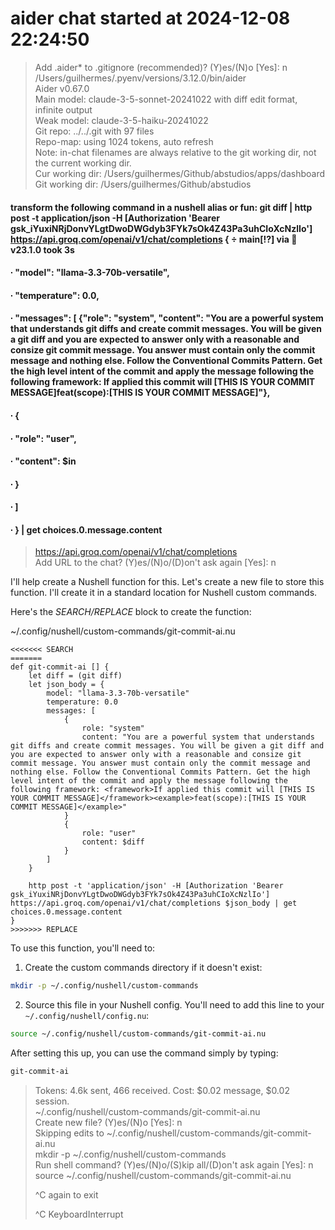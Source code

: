 
# aider chat started at 2024-12-08 22:24:50

> Add .aider* to .gitignore (recommended)? (Y)es/(N)o [Yes]: n  
> /Users/guilhermes/.pyenv/versions/3.12.0/bin/aider  
> Aider v0.67.0  
> Main model: claude-3-5-sonnet-20241022 with diff edit format, infinite output  
> Weak model: claude-3-5-haiku-20241022  
> Git repo: ../../.git with 97 files  
> Repo-map: using 1024 tokens, auto refresh  
> Note: in-chat filenames are always relative to the git working dir, not the current working dir.  
> Cur working dir: /Users/guilhermes/Github/abstudios/apps/dashboard  
> Git working dir: /Users/guilhermes/Github/abstudios  

#### transform the following command in a nushell alias or fun: git diff | http post -t application/json -H [Authorization 'Bearer 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'] https://api.groq.com/openai/v1/chat/completions {                                   main[!?] via  v23.1.0 took 3s  
#### ∙     "model": "llama-3.3-70b-versatile",  
#### ∙     "temperature": 0.0,  
#### ∙     "messages": [ {"role": "system", "content": "You are a powerful system that understands git diffs and create commit messages. You will be given a git diff and you are expected to answer only with a reasonable and consize git commit message. You answer must contain only the commit message and nothing else. Follow the Conventional Commits Pattern. Get the high level intent of the commit and apply the message following the following framework: <framework>If applied this commit will [THIS IS YOUR COMMIT MESSAGE]</framework><example>feat(scope):[THIS IS YOUR COMMIT MESSAGE]</example>"},  
#### ∙         {  
#### ∙             "role": "user",  
#### ∙             "content": $in  
#### ∙         }  
#### ∙     ]  
#### ∙   } | get choices.0.message.content  
> https://api.groq.com/openai/v1/chat/completions  
> Add URL to the chat? (Y)es/(N)o/(D)on't ask again [Yes]: n  

I'll help create a Nushell function for this. Let's create a new file to store this function. I'll create it in a standard location for Nushell custom commands.

Here's the *SEARCH/REPLACE* block to create the function:

~/.config/nushell/custom-commands/git-commit-ai.nu
```nu
<<<<<<< SEARCH
=======
def git-commit-ai [] {
    let diff = (git diff)
    let json_body = {
        model: "llama-3.3-70b-versatile"
        temperature: 0.0
        messages: [
            {
                role: "system"
                content: "You are a powerful system that understands git diffs and create commit messages. You will be given a git diff and you are expected to answer only with a reasonable and consize git commit message. You answer must contain only the commit message and nothing else. Follow the Conventional Commits Pattern. Get the high level intent of the commit and apply the message following the following framework: <framework>If applied this commit will [THIS IS YOUR COMMIT MESSAGE]</framework><example>feat(scope):[THIS IS YOUR COMMIT MESSAGE]</example>"
            }
            {
                role: "user"
                content: $diff
            }
        ]
    }

    http post -t 'application/json' -H [Authorization 'Bearer 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'] https://api.groq.com/openai/v1/chat/completions $json_body | get choices.0.message.content
}
>>>>>>> REPLACE
```

To use this function, you'll need to:

1. Create the custom commands directory if it doesn't exist:
```bash
mkdir -p ~/.config/nushell/custom-commands
```

2. Source this file in your Nushell config. You'll need to add this line to your `~/.config/nushell/config.nu`:
```bash
source ~/.config/nushell/custom-commands/git-commit-ai.nu
```

After setting this up, you can use the command simply by typing:
```bash
git-commit-ai
```

> Tokens: 4.6k sent, 466 received. Cost: $0.02 message, $0.02 session.  
> ~/.config/nushell/custom-commands/git-commit-ai.nu  
> Create new file? (Y)es/(N)o [Yes]: n  
> Skipping edits to ~/.config/nushell/custom-commands/git-commit-ai.nu  
> mkdir -p ~/.config/nushell/custom-commands  
> Run shell command? (Y)es/(N)o/(S)kip all/(D)on't ask again [Yes]: n  
> source ~/.config/nushell/custom-commands/git-commit-ai.nu  
>  
>  
> ^C again to exit  
>  
>  
> ^C KeyboardInterrupt  
